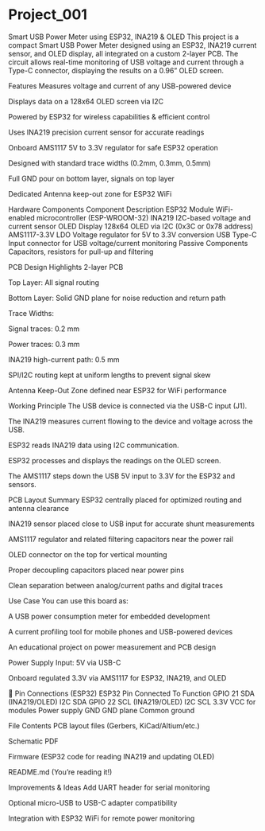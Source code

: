 # Project_001
 Smart USB Power Meter using ESP32, INA219 & OLED
This project is a compact Smart USB Power Meter designed using an ESP32, INA219 current sensor, and OLED display, all integrated on a custom 2-layer PCB. The circuit allows real-time monitoring of USB voltage and current through a Type-C connector, displaying the results on a 0.96” OLED screen.

 Features
 Measures voltage and current of any USB-powered device

 Displays data on a 128x64 OLED screen via I2C

 Powered by ESP32 for wireless capabilities & efficient control

 Uses INA219 precision current sensor for accurate readings

 Onboard AMS1117 5V to 3.3V regulator for safe ESP32 operation

 Designed with standard trace widths (0.2mm, 0.3mm, 0.5mm)

 Full GND pour on bottom layer, signals on top layer

 Dedicated Antenna keep-out zone for ESP32 WiFi

 Hardware Components
Component	Description
ESP32 Module	WiFi-enabled microcontroller (ESP-WROOM-32)
INA219	I2C-based voltage and current sensor
OLED Display	128x64 OLED via I2C (0x3C or 0x78 address)
AMS1117-3.3V	LDO Voltage regulator for 5V to 3.3V conversion
USB Type-C	Input connector for USB voltage/current monitoring
Passive Components	Capacitors, resistors for pull-up and filtering

 PCB Design Highlights
2-layer PCB

Top Layer: All signal routing

Bottom Layer: Solid GND plane for noise reduction and return path

Trace Widths:

Signal traces: 0.2 mm

Power traces: 0.3 mm

INA219 high-current path: 0.5 mm

SPI/I2C routing kept at uniform lengths to prevent signal skew

Antenna Keep-Out Zone defined near ESP32 for WiFi performance

 Working Principle
The USB device is connected via the USB-C input (J1).

The INA219 measures current flowing to the device and voltage across the USB.

ESP32 reads INA219 data using I2C communication.

ESP32 processes and displays the readings on the OLED screen.

The AMS1117 steps down the USB 5V input to 3.3V for the ESP32 and sensors.

 PCB Layout Summary
ESP32 centrally placed for optimized routing and antenna clearance

INA219 sensor placed close to USB input for accurate shunt measurements

AMS1117 regulator and related filtering capacitors near the power rail

OLED connector on the top for vertical mounting

Proper decoupling capacitors placed near power pins

Clean separation between analog/current paths and digital traces

 Use Case
You can use this board as:

A USB power consumption meter for embedded development

A current profiling tool for mobile phones and USB-powered devices

An educational project on power measurement and PCB design

 Power Supply
Input: 5V via USB-C

Onboard regulated 3.3V via AMS1117 for ESP32, INA219, and OLED

🔌 Pin Connections (ESP32)
ESP32 Pin	Connected To	Function
GPIO 21	SDA (INA219/OLED)	I2C SDA
GPIO 22	SCL (INA219/OLED)	I2C SCL
3.3V	VCC for modules	Power supply
GND	GND plane	Common ground

 File Contents
PCB layout files (Gerbers, KiCad/Altium/etc.)

Schematic PDF

Firmware (ESP32 code for reading INA219 and updating OLED)

README.md (You’re reading it!)

 Improvements & Ideas
Add UART header for serial monitoring

Optional micro-USB to USB-C adapter compatibility

Integration with ESP32 WiFi for remote power monitoring
